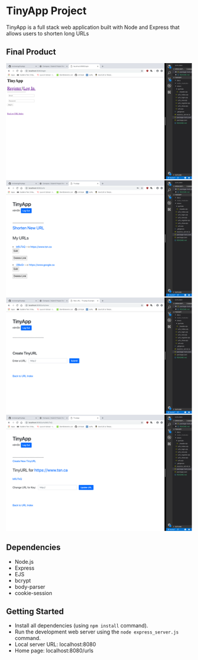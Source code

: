 # TinyApp Project

TinyApp is a full stack web application built with Node and Express that allows users to shorten long URLs 

## Final Product

!['login-page'](https://github.com/vnctwong/tinyApp/blob/master/docs/login-page.png?raw=true)
!['user-home-page'](https://github.com/vnctwong/tinyApp/blob/master/docs/user-home-page.png?raw=true)
!['create-url-page'](https://github.com/vnctwong/tinyApp/blob/master/docs/create-url-page.png?raw=true)
!['url-page](https://github.com/vnctwong/tinyApp/blob/master/docs/url-page.png?raw=true)

## Dependencies

- Node.js
- Express
- EJS
- bcrypt
- body-parser
- cookie-session

## Getting Started

- Install all dependencies (using `npm install` command).
- Run the development web server using the `node express_server.js` command.
- Local server URL: localhost:8080
- Home page: localhost:8080/urls

